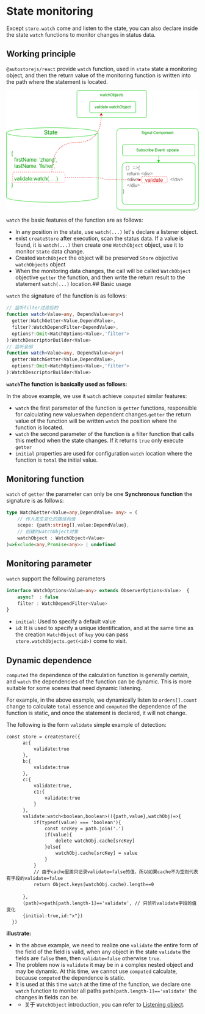 # State monitoring
Except `store.watch` come and listen to the state, you can also declare inside the state `watch` functions to monitor changes in status data.

## Working principle

 `@autostorejs/react` provide `watch` function, used in `state` state a monitoring object, and then the return value of the monitoring function is written into the path where the statement is located.

 ![](./images/signal-watch.drawio.png) 


 `watch` the basic features of the function are as follows:

- In any position in the state, use `watch(...)` let's declare a listener object.
- exist `createStore` after execution, scan the status data. If a value is found, it is `watch(...)` then create one `WatchObject` object, use it to monitor `State` data change.
- Created `WatchObject` the object will be preserved `Store` objective `watchObjects` object
- When the monitoring data changes, the call will be called `WatchObject` objective `getter` the function, and then write the return result to the statement `watch(...)` location.## Basic usage

 `watch` the signature of the function is as follows:

```ts
// 监听filter过滤后的
function watch<Value=any, DependValue=any>(
  getter:WatchGetter<Value,DependValue>,
  filter?:WatchDependFilter<DependValue>,
  options?:Omit<WatchOptions<Value>,'filter'>
):WatchDescriptorBuilder<Value>
// 监听全部
function watch<Value=any, DependValue=any>(
  getter:WatchGetter<Value,DependValue>,
  options?:Omit<WatchOptions<Value>,'filter'>
):WatchDescriptorBuilder<Value>
```
 
  

 **`watch`The function is basically used as follows:** 

<demo react ="watch/watchBase.tsx"/>

In the above example, we use it `watch` achieve `computed` similar features:

- `watch` the first parameter of the function is `getter` functions, responsible for calculating new values ​​when dependent changes.`getter` the return value of the function will be written `watch` the position where the function is located.
- `watch` the second parameter of the function is a filter function that calls this method when the state changes. If it returns `true` only execute `getter` 
- `initial` properties are used for configuration `watch` location where the function is `total` the initial value.

 
## Monitoring function

 `watch` of `getter` the parameter can only be one **Synchronous function** the signature is as follows:

```typescript
type WatchGetter<Value=any,DependValue= any> = (
    // 传入发生变化的路径和值
    scope: {path:string[],value:DependValue},
    // 创建的watchObject对象
    watchObject : WatchObject<Value>
)=>Exclude<any,Promise<any>> | undefined

```

## Monitoring parameter

 `watch` support the following parameters

```ts 
interface WatchOptions<Value=any> extends ObserverOptions<Value>  { 
    async?  : false                        
    filter : WatchDependFilter<Value>     
}
```

- `initial`: Used to specify a default value
- `id`: It is used to specify a unique identification, and at the same time as the creation `WatchObject` of `key` you can pass `store.watchObjects.get(<id>)` come to visit.


## Dynamic dependence

 `computed` the dependence of the calculation function is generally certain, and `watch` the dependencies of the function can be dynamic. This is more suitable for some scenes that need dynamic listening.

For example, in the above example, we dynamically listen to `orders[].count` change to calculate `total` essence and `computed` the dependence of the function is static, and once the statement is declared, it will not change.

The following is the form `validate` simple example of detection:

```tsx
const store = createStore({
      a:{
          validate:true
      },
      b:{
          validate:true
      },            
      c:{
          validate:true,
          c1:{
              validate:true
          }
      },
      validate:watch<boolean,boolean>(({path,value},watchObj)=>{   
          if(typeof(value) === 'boolean'){
              const srcKey = path.join('.')
              if(value){
                  delete watchObj.cache[srcKey]
              }else{
                  watchObj.cache[srcKey] = value
              }
          }
          // 由于cache里面只记录validate=false的值，所以如果cache不为空则代表有字段的validate=false
          return Object.keys(watchObj.cache).length==0

      },
      (path)=>path[path.length-1]=='validate', // 只侦听validate字段的值变化
      {initial:true,id:"x"})
  })  
```


 **illustrate:** 

- In the above example, we need to realize one `validate` the entire form of the field of the field is valid, when any object in the state `validate` the fields are `false` then, then `validate=false` otherwise `true`.
- The problem now is `validate` it may be in a complex nested object and may be dynamic. At this time, we cannot use `computed` calculate, because `computed` the dependence is static.
- It is used at this time `watch` at the time of the function, we declare one `watch` function to monitor all paths `path[path.length-1]=='validate'` the changes in fields can be.
- - 关于 `WatchObject` introduction, you can refer to [Listening object](./objects.md).